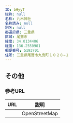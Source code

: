 ```yaml
---
ID: bHyyT
総称: null
名称: 九木神社
名称読み: null
別名: null
都道府県: 三重県
区域: 尾鷲市
緯度: 34.0134406
経度: 136.2550901
郵便番号: 5193701
住所: 三重県尾鷲市九鬼町１０２８−１
---
```


## その他

### 参考URL

| URL | 説明          |
| --- | ------------- |
|     | OpenStreetMap |
